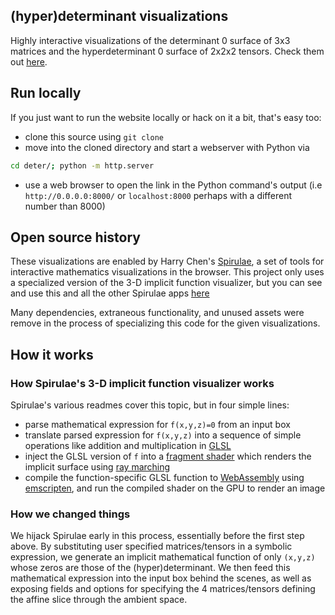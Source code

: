 ## (hyper)determinant visualizations
Highly interactive visualizations of the determinant 0 surface of 3x3 matrices and the hyperdeterminant 0 surface of 2x2x2 tensors.
Check them out [here](https://ghbrown.net/deter).

## Run locally
If you just want to run the website locally or hack on it a bit, that's easy too:
- clone this source using `git clone`
- move into the cloned directory and start a webserver with Python via
```bash
cd deter/; python -m http.server
```
- use a web browser to open the link in the Python command's output (i.e `http://0.0.0.0:8000/` or `localhost:8000` perhaps with a different number than 8000)

## Open source history
These visualizations are enabled by Harry Chen's [Spirulae](https://github.com/harry7557558/spirulae/), a set of tools for interactive mathematics visualizations in the browser.
This project only uses a specialized version of the 3-D implicit function visualizer, but you can see and use this and all the other Spirulae apps [here](https://harry7557558.github.io/spirulae/)

Many dependencies, extraneous functionality, and unused assets were remove in the process of specializing this code for the given visualizations.

## How it works
### How Spirulae's 3-D implicit function visualizer works
Spirulae's various readmes cover this topic, but in four simple lines:
- parse mathematical expression for `f(x,y,z)=0` from an input box
- translate parsed expression for `f(x,y,z)` into a sequence of simple operations like addition and multiplication in [GLSL](https://www.khronos.org/opengl/wiki/Core_Language_(GLSL))
- inject the GLSL version of `f` into a [fragment shader](https://www.khronos.org/opengl/wiki/Fragment_Shader) which renders the implicit surface using [ray marching](https://en.wikipedia.org/wiki/Ray_marching)
- compile the function-specific GLSL function to [WebAssembly](https://webassembly.org/) using [emscripten](https://emscripten.org/), and run the compiled shader on the GPU to render an image
### How we changed things
We hijack Spirulae early in this process, essentially before the first step above.
By substituting user specified matrices/tensors in a symbolic expression, we generate an implicit mathematical function of only `(x,y,z)` whose zeros are those of the (hyper)determinant.
We then feed this mathematical expression into the input box behind the scenes, as well as exposing fields and options for specifying the 4 matrices/tensors defining the affine slice through the ambient space.
